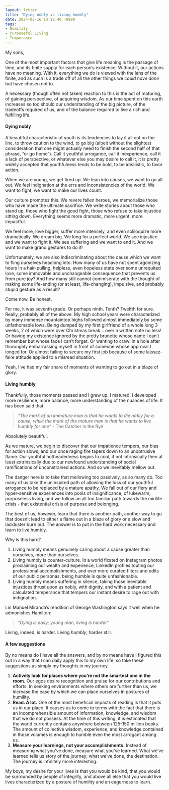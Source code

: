 ```yaml
---
layout: letter
title: "Dying nobly vs living humbly"
date: 2024-02-16 14:12:40 -0800
tags:
- Humility
- Purposeful Living
- Temperance
---
```

My sons,

One of the most important factors that give life meaning is the passage of time, and its finite supply for each person’s existence. Without it, our actions have no meaning. With it, everything we do is viewed with the lens of the finite, and as such is a trade off of all the other things we *could have done* but have chosen not to.

A necessary (though often not taken) reaction to this is the act of maturing, of gaining perspective, of acquiring wisdom. As our time spent on this earth increases so too should our understanding of the big picture, of the tradeoffs required of us, and of the balance required to live a rich and fulfilling life.

#### Dying nobly
A beautiful characteristic of youth is its tendencies to lay it all out on the line, to throw caution to the wind, to go big (albeit without the slightest consideration that one might actually need to finish the second half of that phrase, “or go home”). Call it youthful arrogance, call it inexperience, call it a lack of perspective, or whatever else you may desire to call it, it is pretty widely accepted that youthfulness tends to be bold, to be idealistic, to favor action.

When we are young, we get fired up. We lean into causes, we want to go all out. We feel indignation at the errs and inconsistencies of the world. We want to fight, we want to make our lives count.

Our culture promotes this. We revere fallen heroes, we memorialize those who have made the ultimate sacrifice. We write stories about those who stand up, those who fight the good fight, those who refuse to take injustice sitting down. Everything seems more dramatic, more urgent, more impactful.

We feel more, love bigger, suffer more intensely, and even soliloquize more dramatically. We dream big. We long for a perfect world. We see injustice and we want to fight it. We see suffering and we want to end it. And we want to make grand gestures to do it!

Unfortunately, we are also indiscriminating about the cause which we want to fling ourselves headlong into. How many of us have not spent agonizing hours in a hair-pulling, helpless, even hopeless state over some unrequited love, some immovable and unchangeable consequence that prevents us from pure joy? And how many still cannot commiserate with the thought of making some life-ending (or at least, life-changing), impulsive, and probably stupid gesture as a result?

Come now. Be honest.

For me, it was seventh grade. Or perhaps ninth. Tenth? Twelfth for sure. Really, probably all of the above. My high school years were characterized by many immense mountaintop highs followed almost immediately by some unfathomable lows. Being dumped by my first girlfriend of a whole long 3 weeks, 2 of which were over Christmas break… over a written note no less! Or having my existence ignored by the pretty brunette whose name I can’t remember but whose face I can’t forget. Or wanting to crawl in a hole after thoroughly embarrassing myself in front of someone whose approval I longed for. Or almost failing to secure my first job because of some laissez-faire attitude applied to a misread situation.

Yeah, I’ve had my fair share of moments of wanting to go out in a blaze of glory.

#### Living humbly
Thankfully, those moments passed and I grew up. I matured. I developed more resilience, more
balance, more understanding of the nuances of life. It has been said that

> *“The mark of an immature man is that he wants to die nobly for a cause, while the mark of the mature man is that he wants to live humbly for one”* - The Catcher in the Rye

Absolutely beautiful.

As we mature, we begin to discover that our impatience tempers, our bias for action slows, and our once raging fire tapers down to an unobtrusive flame. Our youthful hotheadedness begins to  cool, if not intrinsically then at least extrinsically due to our newfound understanding of social ramifications of unconstrained actions. And so we inevitably mellow out.

The danger here is to take that mellowing too passively, as so many do. Too many of us take the uninspired path of allowing the loss of our youthful arrogance to be replaced by a mature apathy. We fall out of our fiery and hyper-sensitive experiences into pools of insignificance, of lukewarm, purposeless living, and we follow an all too familiar path towards the midlife crisis - that existential crisis of purpose and belonging.

The best of us, however, learn that there is another path, another way to go that doesn’t lead to either a flame out in a blaze of glory or a slow and lackluster burn out. The answer is to put in the hard work necessary and learn to live humbly.

Why is this hard?

1. Living humbly means genuinely caring about a cause greater than ourselves, more than ourselves.
2. Living humbly is counter-culture. In a world fixated on Instagram photos proclaiming our wealth and experience, LinkedIn profiles touting our professional accomplishments, and ever more curated filters and edits of our public personas, being humble is quite unfashionable.
3. Living humbly means suffering in silence, taking those inevitable injustices thrust upon us nobly, with dignity, and with a patient and calculated temperance that tempers our instant desire to rage out with indignation.

Lin Manuel Miranda’s rendition of George Washington says it well when he admonishes Hamilton:

> *“Dying is easy; young man, living is harder”*

Living, indeed, is harder. Living *humbly*, harder still.

#### A few suggestions
By no means do I have all the answers, and by no means have I figured this out in a way that I can daily apply this to my own life, so take these suggestions as simply my thoughts in my journey.

1. **Actively look for places where you’re not the smartest one in the room.** Our egos desire recognition and praise for our contributions and efforts. In seeking environments where others are further than us, we increase the ease by which we can place ourselves in postures of humility.
2. **Read. A lot.** One of the most beneficial impacts of reading is that it puts us in our place. It causes us to come to terms with the fact that there is an incomprehensible amount of information, knowledge, and wisdom that we do not possess. At the time of this writing, it is estimated that the world currently contains anywhere between 125-150 million books. The amount of collective wisdom, experience, and knowledge contained in those volumes is enough to humble even the most arrogant among us.
3. **Measure your learnings, not your accomplishments.** Instead of measuring what you’ve done, measure what you’ve learned. What we’ve learned tells us story of the journey; what we’ve done, the destination. The journey is infinitely more interesting.

My boys, my desire for your lives is that you would be kind, that you would be surrounded by people of integrity, and above all else that you would live lives characterized by a posture of humility and an eagerness to learn.
